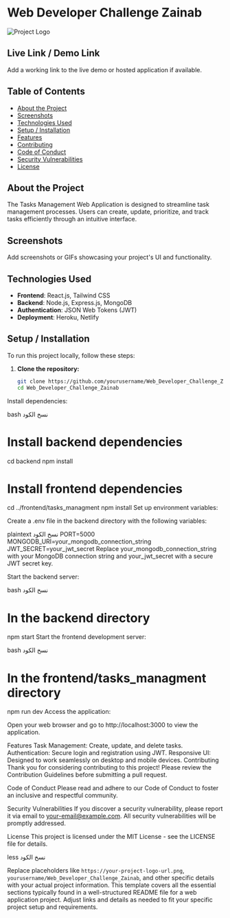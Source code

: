 # Web Developer Challenge Zainab

![Project Logo](https://your-project-logo-url.png)

## Live Link / Demo Link

Add a working link to the live demo or hosted application if available.

## Table of Contents

- [About the Project](#about-the-project)
- [Screenshots](#screenshots)
- [Technologies Used](#technologies-used)
- [Setup / Installation](#setup--installation)
- [Features](#features)
- [Contributing](#contributing)
- [Code of Conduct](#code-of-conduct)
- [Security Vulnerabilities](#security-vulnerabilities)
- [License](#license)

## About the Project

The Tasks Management Web Application is designed to streamline task management processes. Users can create, update, prioritize, and track tasks efficiently through an intuitive interface.

## Screenshots

Add screenshots or GIFs showcasing your project's UI and functionality.

## Technologies Used

- **Frontend**: React.js, Tailwind CSS
- **Backend**: Node.js, Express.js, MongoDB
- **Authentication**: JSON Web Tokens (JWT)
- **Deployment**: Heroku, Netlify

## Setup / Installation

To run this project locally, follow these steps:

1. **Clone the repository:**

   ```bash
   git clone https://github.com/yourusername/Web_Developer_Challenge_Zainab.git
   cd Web_Developer_Challenge_Zainab
Install dependencies:

bash
نسخ الكود
# Install backend dependencies
cd backend
npm install

# Install frontend dependencies
cd ../frontend/tasks_managment
npm install
Set up environment variables:

Create a .env file in the backend directory with the following variables:

plaintext
نسخ الكود
PORT=5000
MONGODB_URI=your_mongodb_connection_string
JWT_SECRET=your_jwt_secret
Replace your_mongodb_connection_string with your MongoDB connection string and your_jwt_secret with a secure JWT secret key.

Start the backend server:

bash
نسخ الكود
# In the backend directory
npm start
Start the frontend development server:

bash
نسخ الكود
# In the frontend/tasks_managment directory
npm run dev
Access the application:

Open your web browser and go to http://localhost:3000 to view the application.

Features
Task Management: Create, update, and delete tasks.
Authentication: Secure login and registration using JWT.
Responsive UI: Designed to work seamlessly on desktop and mobile devices.
Contributing
Thank you for considering contributing to this project! Please review the Contribution Guidelines before submitting a pull request.

Code of Conduct
Please read and adhere to our Code of Conduct to foster an inclusive and respectful community.

Security Vulnerabilities
If you discover a security vulnerability, please report it via email to your-email@example.com. All security vulnerabilities will be promptly addressed.

License
This project is licensed under the MIT License - see the LICENSE file for details.

less
نسخ الكود

Replace placeholders like `https://your-project-logo-url.png`, `yourusername/Web_Developer_Challenge_Zainab`, and other specific details with your actual project information. This template covers all the essential sections typically found in a well-structured README file for a web application project. Adjust links and details as needed to fit your specific project setup and requirements.







